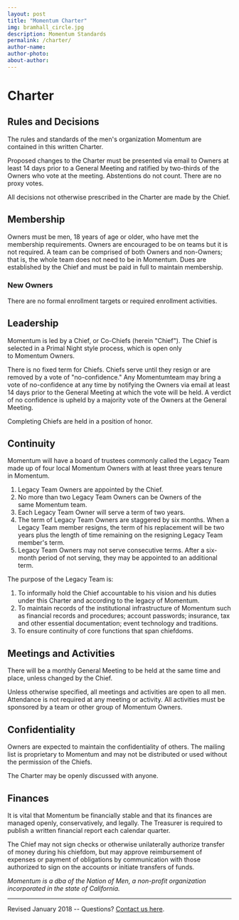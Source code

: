 ```yaml
---
layout: post
title: "Momentum Charter"
img: bramhall_circle.jpg
description: Momentum Standards
permalink: /charter/
author-name: 
author-photo: 
about-author: 
---
```


Charter
=======

Rules and Decisions
-------------------

The rules and standards of the men's organization Momentum are contained in this written Charter.

Proposed changes to the Charter must be presented via email to Owners at least 14 days prior to a General Meeting and ratified by two-thirds of the Owners who vote at the meeting. Abstentions do not count. There are no proxy votes.

All decisions not otherwise prescribed in the Charter are made by the Chief.

Membership
----------

Owners must be men, 18 years of age or older, who have met the membership requirements. Owners are encouraged to be on teams but it is not required. A team can be comprised of both Owners and non-Owners; that is, the whole team does not need to be in Momentum. Dues are established by the Chief and must be paid in full to maintain membership.

### New Owners

There are no formal enrollment targets or required enrollment activities.

Leadership
----------

Momentum is led by a Chief, or Co-Chiefs (herein "Chief"). The Chief is selected in a Primal Night style process, which is open only to Momentum Owners.

There is no fixed term for Chiefs. Chiefs serve until they resign or are removed by a vote of "no-confidence." Any Momentumteam may bring a vote of no-confidence at any time by notifying the Owners via email at least 14 days prior to the General Meeting at which the vote will be held. A verdict of no confidence is upheld by a majority vote of the Owners at the General Meeting.

Completing Chiefs are held in a position of honor.

Continuity
----------

Momentum will have a board of trustees commonly called the Legacy Team made up of four local Momentum Owners with at least three years tenure in Momentum.
1.  Legacy Team Owners are appointed by the Chief.
2.  No more than two Legacy Team Owners can be Owners of the same Momentum team.
3.  Each Legacy Team Owner will serve a term of two years.
4.  The term of Legacy Team Owners are staggered by six months. When a Legacy Team member resigns, the term of his replacement will be two years plus the length of time remaining on the resigning Legacy Team member's term.
5.  Legacy Team Owners may not serve consecutive terms. After a six-month period of not serving, they may be appointed to an additional term.

The purpose of the Legacy Team is:
1.  To informally hold the Chief accountable to his vision and his duties under this Charter and according to the legacy of Momentum.
2.  To maintain records of the institutional infrastructure of Momentum such as financial records and procedures; account passwords; insurance, tax and other essential documentation; event technology and traditions.
3.  To ensure continuity of core functions that span chiefdoms.

Meetings and Activities
-----------------------

There will be a monthly General Meeting to be held at the same time and place, unless changed by the Chief.

Unless otherwise specified, all meetings and activities are open to all men. Attendance is not required at any meeting or activity. All activities must be sponsored by a team or other group of Momentum Owners.

Confidentiality
---------------

Owners are expected to maintain the confidentiality of others. The mailing list is proprietary to Momentum and may not be distributed or used without the permission of the Chiefs.

The Charter may be openly discussed with anyone.

Finances
--------

It is vital that Momentum be financially stable and that its finances are managed openly, conservatively, and legally. The Treasurer is required to publish a written financial report each calendar quarter.

The Chief may not sign checks or otherwise unilaterally authorize transfer of money during his chiefdom, but may approve reimbursement of expenses or payment of obligations by communication with those authorized to sign on the accounts or initiate transfers of funds.

*Momentum is a dba of the Nation of Men, a non-profit organization incorporated in the state of California.*

--------------------------------------------------------------------------------------------------------------

Revised January 2018  -- Questions? [Contact us here]({{site.baseurl}}/contact/).
